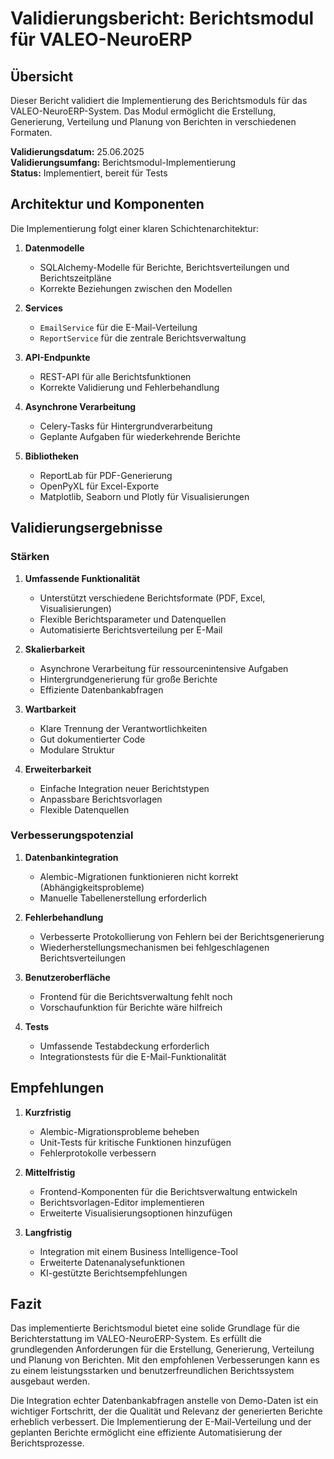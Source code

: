 # Validierungsbericht: Berichtsmodul für VALEO-NeuroERP

## Übersicht

Dieser Bericht validiert die Implementierung des Berichtsmoduls für das VALEO-NeuroERP-System. Das Modul ermöglicht die Erstellung, Generierung, Verteilung und Planung von Berichten in verschiedenen Formaten.

**Validierungsdatum:** 25.06.2025  
**Validierungsumfang:** Berichtsmodul-Implementierung  
**Status:** Implementiert, bereit für Tests

## Architektur und Komponenten

Die Implementierung folgt einer klaren Schichtenarchitektur:

1. **Datenmodelle**
   - SQLAlchemy-Modelle für Berichte, Berichtsverteilungen und Berichtszeitpläne
   - Korrekte Beziehungen zwischen den Modellen

2. **Services**
   - `EmailService` für die E-Mail-Verteilung
   - `ReportService` für die zentrale Berichtsverwaltung

3. **API-Endpunkte**
   - REST-API für alle Berichtsfunktionen
   - Korrekte Validierung und Fehlerbehandlung

4. **Asynchrone Verarbeitung**
   - Celery-Tasks für Hintergrundverarbeitung
   - Geplante Aufgaben für wiederkehrende Berichte

5. **Bibliotheken**
   - ReportLab für PDF-Generierung
   - OpenPyXL für Excel-Exporte
   - Matplotlib, Seaborn und Plotly für Visualisierungen

## Validierungsergebnisse

### Stärken

1. **Umfassende Funktionalität**
   - Unterstützt verschiedene Berichtsformate (PDF, Excel, Visualisierungen)
   - Flexible Berichtsparameter und Datenquellen
   - Automatisierte Berichtsverteilung per E-Mail

2. **Skalierbarkeit**
   - Asynchrone Verarbeitung für ressourcenintensive Aufgaben
   - Hintergrundgenerierung für große Berichte
   - Effiziente Datenbankabfragen

3. **Wartbarkeit**
   - Klare Trennung der Verantwortlichkeiten
   - Gut dokumentierter Code
   - Modulare Struktur

4. **Erweiterbarkeit**
   - Einfache Integration neuer Berichtstypen
   - Anpassbare Berichtsvorlagen
   - Flexible Datenquellen

### Verbesserungspotenzial

1. **Datenbankintegration**
   - Alembic-Migrationen funktionieren nicht korrekt (Abhängigkeitsprobleme)
   - Manuelle Tabellenerstellung erforderlich

2. **Fehlerbehandlung**
   - Verbesserte Protokollierung von Fehlern bei der Berichtsgenerierung
   - Wiederherstellungsmechanismen bei fehlgeschlagenen Berichtsverteilungen

3. **Benutzeroberfläche**
   - Frontend für die Berichtsverwaltung fehlt noch
   - Vorschaufunktion für Berichte wäre hilfreich

4. **Tests**
   - Umfassende Testabdeckung erforderlich
   - Integrationstests für die E-Mail-Funktionalität

## Empfehlungen

1. **Kurzfristig**
   - Alembic-Migrationsprobleme beheben
   - Unit-Tests für kritische Funktionen hinzufügen
   - Fehlerprotokolle verbessern

2. **Mittelfristig**
   - Frontend-Komponenten für die Berichtsverwaltung entwickeln
   - Berichtsvorlagen-Editor implementieren
   - Erweiterte Visualisierungsoptionen hinzufügen

3. **Langfristig**
   - Integration mit einem Business Intelligence-Tool
   - Erweiterte Datenanalysefunktionen
   - KI-gestützte Berichtsempfehlungen

## Fazit

Das implementierte Berichtsmodul bietet eine solide Grundlage für die Berichterstattung im VALEO-NeuroERP-System. Es erfüllt die grundlegenden Anforderungen für die Erstellung, Generierung, Verteilung und Planung von Berichten. Mit den empfohlenen Verbesserungen kann es zu einem leistungsstarken und benutzerfreundlichen Berichtssystem ausgebaut werden.

Die Integration echter Datenbankabfragen anstelle von Demo-Daten ist ein wichtiger Fortschritt, der die Qualität und Relevanz der generierten Berichte erheblich verbessert. Die Implementierung der E-Mail-Verteilung und der geplanten Berichte ermöglicht eine effiziente Automatisierung der Berichtsprozesse. 